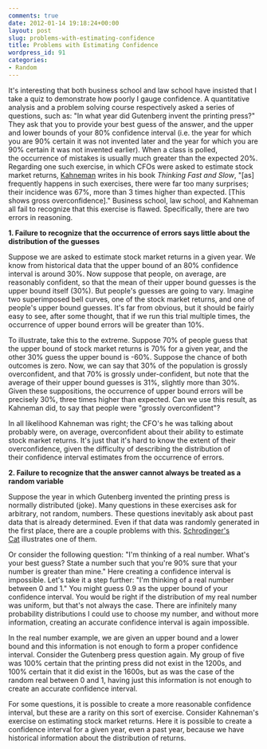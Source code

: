 ```yaml
---
comments: true
date: 2012-01-14 19:18:24+00:00
layout: post
slug: problems-with-estimating-confidence
title: Problems with Estimating Confidence
wordpress_id: 91
categories:
- Random
---
```


It's interesting that both business school and law school have insisted that I take a quiz to demonstrate how poorly I gauge confidence. A quantitative analysis and a problem solving course respectively asked a series of questions, such as: "In what year did Gutenberg invent the printing press?" They ask that you to provide your best guess of the answer, and the upper and lower bounds of your 80% confidence interval (i.e. the year for which you are 90% certain it was not invented later and the year for which you are 90% certain it was not invented earlier). When a class is polled, the occurrence of mistakes is usually much greater than the expected 20%. Regarding one such exercise, in which CFOs were asked to estimate stock market returns, [Kahneman](http://en.wikipedia.org/wiki/Daniel_Kahneman) writes in his book _Thinking Fast and Slow_, "[as] frequently happens in such exercises, there were far too many surprises; their incidence was 67%, more than 3 times higher than expected. [This shows gross overconfidence]." Business school, law school, and Kahneman all fail to recognize that this exercise is flawed. Specifically, there are two errors in reasoning.

**1. Failure to recognize that the occurrence of errors says little about the distribution of the guesses**

Suppose we are asked to estimate stock market returns in a given year. We know from historical data that the upper bound of an 80% confidence interval is around 30%. Now suppose that people, on average, are reasonably confident, so that the mean of their upper bound guesses is the upper bound itself (30%). But people's guesses are going to vary. Imagine two superimposed bell curves, one of the stock market returns, and one of people's upper bound guesses. It's far from obvious, but it should be fairly easy to see, after some thought, that if we run this trial multiple times, the occurrence of upper bound errors will be greater than 10%.

To illustrate, take this to the extreme. Suppose 70% of people guess that the upper bound of stock market returns is 70% for a given year, and the other 30% guess the upper bound is -60%. Suppose the chance of both outcomes is zero. Now, we can say that 30% of the population is grossly overconfident, and that 70% is grossly under-confident, but note that the average of their upper bound guesses is 31%, slightly more than 30%. Given these suppositions, the occurrence of upper bound errors will be precisely 30%, three times higher than expected. Can we use this result, as Kahneman did, to say that people were "grossly overconfident"?

In all likelihood Kahneman was right; the CFO's he was talking about probably were, on average, overconfident about their ability to estimate stock market returns. It's just that it's hard to know the extent of their overconfidence, given the difficulty of describing the distribution of their confidence interval estimates from the occurrence of errors.

**2. Failure to recognize that the answer cannot always be treated as a random variable**

Suppose the year in which Gutenberg invented the printing press is normally distributed (joke). Many questions in these exercises ask for arbitrary, not random, numbers. These questions inevitably ask about past data that is already determined. Even if that data was randomly generated in the first place, there are a couple problems with this. [Schrodinger's Cat](http://en.wikipedia.org/wiki/Schr%C3%B6dinger's_cat) illustrates one of them.

Or consider the following question: "I'm thinking of a real number. What's your best guess? State a number such that you're 90% sure that your number is greater than mine." Here creating a confidence interval is impossible. Let's take it a step further: "I'm thinking of a real number between 0 and 1." You might guess 0.9 as the upper bound of your confidence interval. You would be right if the distribution of my real number was uniform, but that's not always the case. There are infinitely many probability distributions I could use to choose my number, and without more information, creating an accurate confidence interval is again impossible.

In the real number example, we are given an upper bound and a lower bound and this information is not enough to form a proper confidence interval. Consider the Gutenberg press question again. My group of five was 100% certain that the printing press did not exist in the 1200s, and 100% certain that it did exist in the 1600s, but as was the case of the random real between 0 and 1, having just this information is not enough to create an accurate confidence interval.

For some questions, it is possible to create a more reasonable confidence interval, but these are a rarity on this sort of exercise. Consider Kahneman's exercise on estimating stock market returns. Here it is possible to create a confidence interval for a given year, even a past year, because we have historical information about the distribution of returns.
